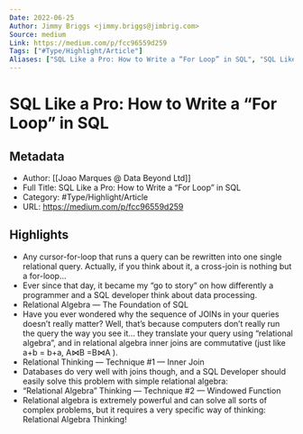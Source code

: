 ```yaml
---
Date: 2022-06-25
Author: Jimmy Briggs <jimmy.briggs@jimbrig.com>
Source: medium
Link: https://medium.com/p/fcc96559d259
Tags: ["#Type/Highlight/Article"]
Aliases: ["SQL Like a Pro: How to Write a “For Loop” in SQL", "SQL Like a Pro: How to Write a “For Loop” in SQL"]
---
```

# SQL Like a Pro: How to Write a “For Loop” in SQL

## Metadata
- Author: [[Joao Marques @ Data Beyond Ltd]]
- Full Title: SQL Like a Pro: How to Write a “For Loop” in SQL
- Category: #Type/Highlight/Article
- URL: https://medium.com/p/fcc96559d259

## Highlights
- Any cursor-for-loop that runs a query can be rewritten into one single relational query. Actually, if you think about it, a cross-join is nothing but a for-loop…
- Ever since that day, it became my “go to story” on how differently a programmer and a SQL developer think about data processing.
- Relational Algebra — The Foundation of SQL
- Have you ever wondered why the sequence of JOINs in your queries doesn’t really matter? Well, that’s because computers don’t really run the query the way you see it… they translate your query using “relational algebra”, and in relational algebra inner joins are commutative (just like a+b = b+a, A⋈B =B⋈A ).
- Relational Thinking — Technique #1 — Inner Join
- Databases do very well with joins though, and a SQL Developer should easily solve this problem with simple relational algebra:
- “Relational Algebra” Thinking — Technique #2 — Windowed Function
- Relational algebra is extremely powerful and can solve all sorts of complex problems, but it requires a very specific way of thinking: Relational Algebra Thinking!
